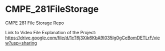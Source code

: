 # CMPE_281FileStorage
 CMPE 281 File Storage Repo

Link to Video File Explanation of the Project: https://drive.google.com/file/d/1cT6j3Xik6KbA9I035Ig0gCeBomDETLrF/view?usp=sharing
